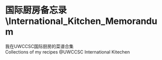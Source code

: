 # 国际厨房备忘录\International_Kitchen_Memorandum
我在UWCCSC国际厨房的菜谱合集\
Collections of my recipes @UWCCSC International Kitechen
